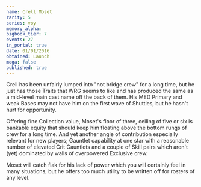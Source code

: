 ```yaml
---
name: Crell Moset
rarity: 5
series: voy
memory_alpha:
bigbook_tier: 7
events: 27
in_portal: true
date: 01/01/2016
obtained: Launch
mega: false
published: true
---
```


Crell has been unfairly lumped into "not bridge crew" for a long time, but he just has those Traits that WRG seems to like and has produced the same as a mid-level main cast name off the back of them. His MED Primary and weak Bases may not have him on the first wave of Shuttles, but he hasn't hurt for opportunity.

Offering fine Collection value, Moset's floor of three, ceiling of five or six is bankable equity that should keep him floating above the bottom rungs of crew for a long time. And yet another angle of contribution especially relevant for new players; Gauntlet capability at one star with a reasonable number of elevated Crit Gauntlets and a couple of Skill pairs which aren't (yet) dominated by walls of overpowered Exclusive crew.

Moset will catch flak for his lack of power which you will certainly feel in many situations, but he offers too much utility to be written off for rosters of any level.
